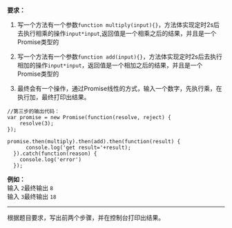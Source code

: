**要求：**  

1. 写一个方法有一个参数`function multiply(input){}`，方法体实现定时2s后去执行相乘的操作`input*input`,返回值是一个相乘之后的结果，并且是一个Promise类型的

2. 写一个方法有一个参数`function add(input){}`，方法体实现定时2s后去执行相加的操作`input*input`，返回值是一个相加之后的结果，并且是一个Promise类型的

3. 最终会有一个操作，通过Promise线性的方式，输入一个数字，先执行乘，在执行加，最终打印出结果。    

```  
//第三步的输出代码：
var promise = new Promise(function(resolve, reject) {
    resolve(3);
});

promise.then(multiply).then(add).then(function(result) {
      console.log('get result='+result);
  }).catch(function(reason) {
    console.log('error')
  });
```  

**例如：**  
输入 `2`最终输出 `8`  
输入 `3`最终输出 `18`

---
根据题目要求，写出前两个步骤，并在控制台打印出结果。
